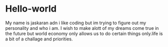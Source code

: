 # Hello-world

My name is jaskaran adn i like coding but im trying to figure out my personality and who i am. I wish to make alott of my dreams come true in the future but  world economy only allows us to do certain things only.life is a bit of a challage and priorities.
